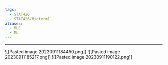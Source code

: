 ```yaml
---
tags:
  - STAT426
  - STAT426/Midterm1
aliases:
  - MLE
  - ML
---
```

---
![[Pasted image 20230911184450.png]]
![[Pasted image 20230911185217.png]]
![[Pasted image 20230911190122.png]]
